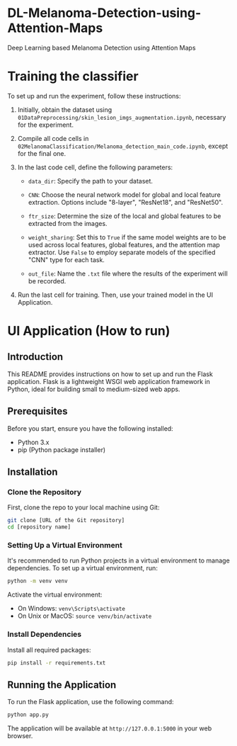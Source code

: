 # DL-Melanoma-Detection-using-Attention-Maps
Deep Learning based Melanoma Detection using Attention Maps

# Training the classifier

To set up and run the experiment, follow these instructions:

1. Initially, obtain the dataset using `01DataPreprocessing/skin_lesion_imgs_augmentation.ipynb`, necessary for the experiment.

2. Compile all code cells in `02MelanomaClassification/Melanoma_detection_main_code.ipynb`, except for the final one.

3. In the last code cell, define the following parameters:

   - `data_dir`: Specify the path to your dataset.

   - `CNN`: Choose the neural network model for global and local feature extraction. Options include "8-layer", "ResNet18", and "ResNet50".

   - `ftr_size`: Determine the size of the local and global features to be extracted from the images.

   - `weight_sharing`: Set this to `True` if the same model weights are to be used across local features, global features, and the attention map extractor. Use `False` to employ separate models of the specified "CNN" type for each task.

   - `out_file`: Name the `.txt` file where the results of the experiment will be recorded. 

4. Run the last cell for training. Then, use your trained model in the UI Application.

# UI Application (How to run)

## Introduction
This README provides instructions on how to set up and run the Flask application. Flask is a lightweight WSGI web application framework in Python, ideal for building small to medium-sized web apps.

## Prerequisites
Before you start, ensure you have the following installed:
- Python 3.x
- pip (Python package installer)

## Installation

### Clone the Repository
First, clone the repo to your local machine using Git:
```bash
git clone [URL of the Git repository]
cd [repository name]
```

### Setting Up a Virtual Environment
It's recommended to run Python projects in a virtual environment to manage dependencies. To set up a virtual environment, run:
```bash
python -m venv venv
```
Activate the virtual environment:
- On Windows: `venv\Scripts\activate`
- On Unix or MacOS: `source venv/bin/activate`

### Install Dependencies
Install all required packages:
```bash
pip install -r requirements.txt
```

## Running the Application
To run the Flask application, use the following command:
```bash
python app.py
```
The application will be available at `http://127.0.0.1:5000` in your web browser.
